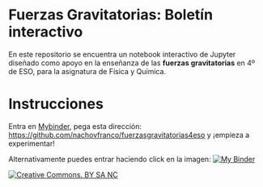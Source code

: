 # Fuerzas Gravitatorias: Boletín interactivo
En este repositorio se encuentra un notebook interactivo de Jupyter diseñado como apoyo en la enseñanza
de las **fuerzas gravitatorias** en 4º de ESO, para la asignatura de Física y Química.

# Instrucciones

Entra en [Mybinder](http://mybinder.org), pega esta dirección: https://github.com/nachovfranco/fuerzasgravitatorias4eso y ¡empieza a experimentar!

Alternativamente puedes entrar haciendo click en la imagen: [![My Binder](http://mybinder.org/badge.svg)](https://mybinder.org/v2/gh/ignaciovidalfranco/fuerzasgravitatorias4eso/master?filepath=4eso_Fuerzas_Gravitatorias.ipynb)

[![Creative Commons. BY SA NC](https://i.creativecommons.org/l/by-nc-sa/3.0/nl/88x31.png)](https://creativecommons.org/)
